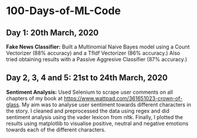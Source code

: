 # 100-Days-of-ML-Code

## Day 1: 20th March, 2020
**Fake News Classifier:**
Built a Multinomial Naive Bayes model using a Count Vectorizer (88% accuracy) and a TfIdf Vectorizer (86% accuracy.) Also tried obtaining results with a Passive Aggresive Classifier (87% accuracy.)

## Day 2, 3, 4 and 5: 21st to 24th March, 2020
**Sentiment Analysis:**
Used Selenium to scrape user comments on all chapters of my book at https://www.wattpad.com/361651023-crown-of-glass. My aim was to analyse user sentiment towards different characters in the story. I cleaned and preprocessed the data using regex and did sentiment analysis using the vader lexicon from nltk. Finally, I plotted the results using matplotlib to visualise positive, neutral and negative emotions towards each of the different characters.
